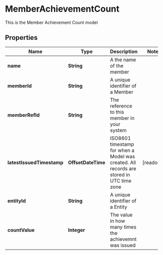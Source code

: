 

# MemberAchievementCount

This is the Member Achievement Count model

## Properties

Name | Type | Description | Notes
------------ | ------------- | ------------- | -------------
**name** | **String** | A the name of the member | 
**memberId** | **String** | A unique identifier of a Member | 
**memberRefId** | **String** | The reference to this member in your system | 
**latestIssuedTimestamp** | **OffsetDateTime** | ISO8601 timestamp for when a Model was created. All records are stored in UTC time zone |  [readonly]
**entityId** | **String** | A unique identifier of a Entity | 
**countValue** | **Integer** | The value in how many times the achievemnt was issued | 



